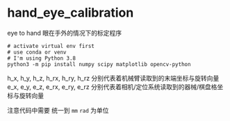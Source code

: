 # hand_eye_calibration
eye to hand 眼在手外的情况下的标定程序

```shell
# activate virtual env first
# use conda or venv
# I'm using Python 3.8
python3 -m pip install numpy scipy matplotlib opencv-python
```

h_x, h_y, h_z, h_rx, h_ry, h_rz 分别代表着机械臂读取到的末端坐标与旋转向量
e_x, e_y, e_z, e_rx, e_ry, e_rz 分别代表着相机/定位系统读取到的器械/棋盘格坐标与旋转向量

注意代码中需要 统一到 `mm` `rad` 为单位
